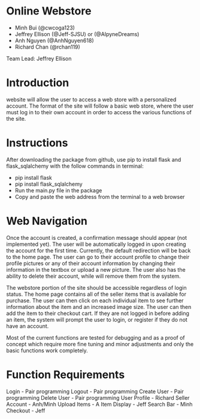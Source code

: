 # Online Webstore
- Minh Bui (@cwcoga123)
- Jeffrey Ellison (@Jeff-SJSU) or (@AlpyneDreams)
- Anh Nguyen (@AnhNguyen618)
- Richard Chan (@rchan119)

Team Lead: Jeffrey Ellison

# Introduction
 website will allow the user to access a web store with a personalized account.
The format of the site will follow a basic web store, where the user must log in to their
own account in order to access the various functions of the site.

# Instructions
After downloading the package from github, use pip to install flask and flask_sqlalchemy with the follow commands in terminal:
 - pip install flask
 - pip install flask_sqlalchemy
- Run the main.py file in the package
- Copy and paste the web address from the terminal to a web browser

# Web Navigation
Once the account is created, a confirmation message should appear (not implemented yet). The user will be automatically logged in upon creating the
account for the first time. Currently, the default redirection will be back to the home page. The user can go to their account profile to change their
profile pictures or any of their account information by changing their information in the textbox or upload a new picture. The user also has the
ability to delete their account, while will remove them from the system. 

The webstore portion of the site should be accessible regardless of login status. The home page contains all of the seller items that is available for purchase.
The user can then click on each individual item to see further information about the item and an increased image size. The user can then add the item to their checkout
cart. If they are not logged in before adding an item, the system will prompt the user to login, or register if they do not have an account. 

Most of the current functions are tested for debugging and as a proof of concept which require more fine tuning and minor adjustments and 
only the basic functions work completely. 

# Function Requirements
Login - Pair programming
Logout - Pair programming
Create User - Pair programming
Delete User - Pair programming
User Profile - Richard
Seller Account - Anh/Minh
Upload Items - A
Item Display - Jeff
Search Bar - Minh
Checkout - Jeff
